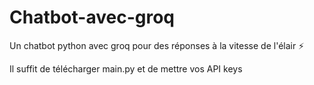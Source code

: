 # Chatbot-avec-groq
Un chatbot python avec groq pour des réponses à la vitesse de l'élair ⚡️

Il suffit de télécharger main.py et de mettre vos API keys
